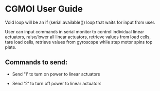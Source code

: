 # CGMOI User Guide
Void loop will be an if (serial.available()) loop that waits for input from user.

User can input commands in serial monitor to control individual linear actuators, raise/lower all linear actuators, retrieve values from load cells, tare load cells, retrieve values from gyroscope while step motor spins top plate.

## Commands to send:
- Send '1' to turn on power to linear actuators

- Send '2' to turn off power to linear actuators

